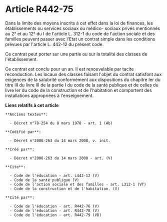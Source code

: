 # Article R442-75

Dans la limite des moyens inscrits à cet effet dans la loi de finances, les établissements ou services sociaux ou médico-
sociaux privés mentionnés au 2° et au 12° du I de l'article L. 312-1 du code de l'action sociale et des familles peuvent
passer avec l'Etat un contrat simple dans les conditions prévues par l'article L. 442-12 du présent code. 

Ce contrat peut porter sur une partie ou sur la totalité des classes de l'établissement. 

Ce contrat est conclu pour un an. Il est renouvelable par tacite reconduction. Les locaux des classes faisant l'objet du
contrat satisfont aux exigences de la salubrité conformément aux dispositions du chapitre Ier du titre III du livre III de la
partie I du code de la santé publique et de celles du livre Ier du code de la construction et de l'habitation et comportent
des installations appropriées à l'enseignement.

**Liens relatifs à cet article**

	**Anciens textes**:

	  - Décret n°78-254 du 8 mars 1978 - art. 1 (Ab)

	**Codifié par**:

	  - Décret n°2008-263 du 14 mars 2008, v. init.

	**Créé par**:

	  - Décret n°2008-263 du 14 mars 2008 - art. (V)

	**Cite**:

	  - Code de l'éducation - art. L442-12 (V)
	  - Code de la santé publique (V)
	  - Code de l'action sociale et des familles - art. L312-1 (VT)
	  - Code de la construction et de l'habitation. (V)

	**Cité par**:

	  - Code de l'éducation - art. R442-76 (V)
	  - Code de l'éducation - art. R442-78 (V)
	  - Code de l'éducation - art. R442-79 (VD)
